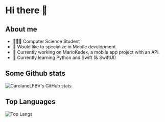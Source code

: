 # Hi there 👋

## About me
- 👩🏼‍🎓 Computer Science Student
- 📱 Would like to specialize in Mobile development
- 🔭 Currently working on MarioKedex, a mobile app project with an API.
- 🌱 Currently learning Python and Swift (& SwiftUI) 


## Some Github stats
![CarolaneLFBV's GitHub stats](https://github-readme-stats.vercel.app/api?username=carolanelfbv&show_icons=true&theme=tokyonight)

## Top Languages
![Top Langs](https://github-readme-stats.vercel.app/api/top-langs/?username=carolanelfbv&langs_count=8&layout=compact)


